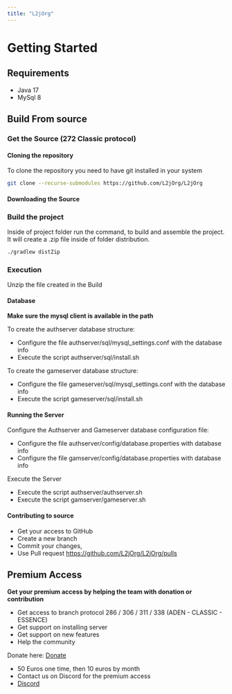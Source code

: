 ```yaml
---
title: "L2jOrg"
---
```


# Getting Started


## Requirements

* Java 17
* MySql 8


## Build From source

### Get the Source (272 Classic protocol)

#### Cloning the repository

To clone the repository you need to have git installed in your system

```bash
git clone --recurse-submodules https://github.com/L2jOrg/L2jOrg

```

#### Downloading the Source

### Build the project

Inside of project folder run the command, to build and assemble the project. It will create a .zip file inside of folder distribution.

```bash
./gradlew distZip
```

### Execution

Unzip the file created in the Build

#### Database

**Make sure the mysql client is available in the path**

To create the authserver database structure:

* Configure the file authserver/sql/mysql_settings.conf with the database info
* Execute the script authserver/sql/install.sh

To create the gameserver database structure:

* Configure the file gameserver/sql/mysql_settings.conf with the database info
* Execute the script gameserver/sql/install.sh

#### Running the Server

Configure the Authserver and Gameserver database configuration file:

* Configure the file authserver/config/database.properties with database info
* Configure the file gamserver/config/database.properties with database info


Execute the Server 

* Execute the script authserver/authserver.sh
* Execute the script gamserver/gameserver.sh

#### Contributing to source

* Get your access to GitHub
* Create a new branch
* Commit your changes,
* Use Pull request https://github.com/L2jOrg/L2jOrg/pulls


## Premium Access

**Get your premium access by helping the team with donation or contribution**

* Get access to branch protocol 286 / 306 / 311 / 338 (ADEN - CLASSIC - ESSENCE)
* Get support on installing server
* Get support on new features
* Help the community

Donate here: 
[Donate](https://.paypal.me/l2jorg)
* 50 Euros one time,  then 10 euros by month
* Contact us on Discord for the premium access
* [Discord](https://discord.gg/RbPgE5V)
